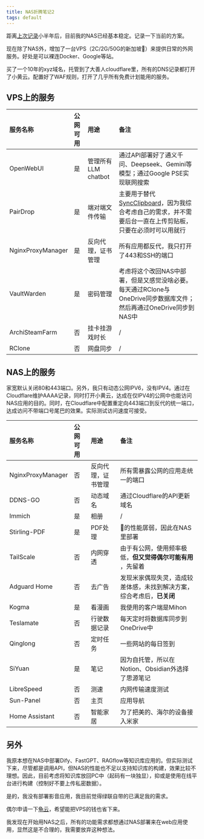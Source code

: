 ```yaml
---
title: NAS折腾笔记2
tags: default
---
```


距离[上次记录](https://pzweuj.github.io/posts/NAS)小半年后，目前我的NAS已经基本稳定。记录一下当前的方案。

现在除了NAS外，增加了一台VPS（2C/2G/50G的新加坡🐥）来提供日常的外网服务。好处是可以裸连Docker、Google等站。

买了一个10年的xyz域名，托管到了大善人cloudflare里，所有的DNS记录都打开了小黄云。配置好了WAF规则，打开了几乎所有免费计划能用的服务。

## VPS上的服务


| 服务名称          | 公网可用 | 用途                | 备注                                                         |
| :---------------- | :------- | :------------------ | :----------------------------------------------------------- |
| OpenWebUI         | 是       | 管理所有LLM chatbot | 通过API部署好了通义千问、Deepseek、Gemini等模型；通过Google PSE实现联网搜索 |
| PairDrop          | 是       | 端对端文件传输      | 主要用于替代[SyncClipboard](https://github.com/Jeric-X/SyncClipboard)，因为我综合考虑自己的需求，并不需要后台一直在上传剪贴板，只要在必须时可以用就行 |
| NginxProxyManager | 是       | 反向代理，证书管理  | 所有应用都反代，我只打开了443和SSH的端口                     |
| VaultWarden       | 是       | 密码管理            | 考虑将这个改回NAS中部署，但是又感觉没啥必要。每天通过RClone与OneDrive同步数据库文件；然后再通过OneDrive同步到NAS中 |
| ArchiSteamFarm    | 否       | 挂卡挂游戏时长      | /                                                            |
| RClone            | 否       | 网盘同步            | /                                                            |



## NAS上的服务

家宽默认关闭80和443端口。另外，我只有动态公网IPV6，没有IPV4。通过在Cloudflare维护AAAA记录，同时打开小黄云，达成在仅IPV4的公网中也能访问NAS应用的目的。同时，在Cloudflare中配置重定向443端口到反代的统一端口，达成访问不带端口号尾巴的效果。实际测试访问速度可接受。


| 服务名称          | 公网可用 | 用途               | 备注                                                         |
| :---------------- | :------- | :----------------- | :----------------------------------------------------------- |
| NginxProxyManager | 否       | 反向代理，证书管理 | 所有需暴露公网的应用走统一的端口                             |
| DDNS-GO           | 否       | 动态域名           | 通过Cloudflare的API更新域名                                  |
| Immich            | 是       | 相册               | /                                                            |
| Stirling-PDF      | 是       | PDF处理            | 🐥的性能孱弱，因此在NAS里部署                                 |
| TailScale         | 否       | 内网穿透           | 由于有公网，使用频率极低，**但又觉得偶尔可能有用** ，先留着                                    |
| Adguard Home      | 否       | 去广告             | 发现米家偶现失灵，造成较差体感，未找到解决方案，综合考虑后，**已关闭** |
| Kogma             | 是       | 看漫画             | 我使用的客户端是Mihon                                        |
| Teslamate         | 否       | 行驶数据记录       | 每天定时将数据库同步到OneDrive中                             |
| Qinglong          | 否       | 定时任务           | 一些网站的每日签到                                           |
| SiYuan            | 是       | 笔记               | 因为自托管，所以在Notion、Obsidian外选择了思源笔记           |
| LibreSpeed        | 否       | 测速               | 内网传输速度测试                                             |
| Sun-Panel         | 否       | 主页               | 应用导航                                                     |
| Home Assistant    | 否       | 智能家居           | 为了把美的、海尔的设备接入米家                               |


## 另外

我原本想在NAS中部署Dify、FastGPT、RAGflow等知识库应用的。但实际测试下来，尽管都是调用API，但NAS的性能也不足以支持知识库的构建，效果比较不理想。因此，目前考虑将知识库放回PC中（起码有一块独显），抑或是使用在线平台进行构建（控制好不要上传私密数据）。

是的，我没有部署影音应用，我目前觉得绿联自带的已满足我的需求。

偶尔申请一下[龟云](https://www.oracle.com/cn/cloud/free/)，希望能把VPS的钱也省下来。

我发现在开始用NAS之后，所有的功能需求都想通过NAS部署来在web应用使用，显然这是不合理的，我需要放弃这种想法。

